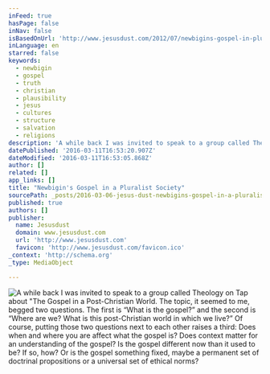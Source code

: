```yaml
---
inFeed: true
hasPage: false
inNav: false
isBasedOnUrl: 'http://www.jesusdust.com/2012/07/newbigins-gospel-in-pluralist-society.html'
inLanguage: en
starred: false
keywords:
  - newbigin
  - gospel
  - truth
  - christian
  - plausibility
  - jesus
  - cultures
  - structure
  - salvation
  - religions
description: 'A while back I was invited to speak to a group called Theology on Tap about "The Gospel in a Post-Christian World. The topic, it seemed to me, begged two questions. The first is "What is the gospel?" and the second is "Where are we? What is this post-Christian world in which we live?"'
datePublished: '2016-03-11T16:53:20.907Z'
dateModified: '2016-03-11T16:53:05.868Z'
author: []
related: []
app_links: []
title: "Newbigin's Gospel in a Pluralist Society"
sourcePath: _posts/2016-03-06-jesus-dust-newbigins-gospel-in-a-pluralist-society-summar.md
published: true
authors: []
publisher:
  name: Jesusdust
  domain: www.jesusdust.com
  url: 'http://www.jesusdust.com'
  favicon: 'http://www.jesusdust.com/favicon.ico'
_context: 'http://schema.org'
_type: MediaObject

---
```

![A while back I was invited to speak to a group called Theology on Tap about "The Gospel in a Post-Christian World.  The topic, it seemed to me, begged two questions.  The first is “What is the gospel?” and the second is “Where are we? What is this post-Christian world in which we live?”  Of course, putting those two questions next to each other raises a third:  Does when and where you are affect what the gospel is?  Does context matter for an understanding of the gospel?  Is the gospel different now than it used to be?  If so, how?  Or is the gospel something fixed, maybe a permanent set of doctrinal propositions or a universal set of ethical norms?](https://the-grid-user-content.s3-us-west-2.amazonaws.com/8233f066-7392-4a6f-a176-26ca355c9b65.jpg)